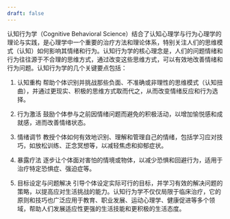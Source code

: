 ```yaml
---
draft: false
---
```

认知行为学（Cognitive Behavioral Science）结合了认知心理学与行为心理学的理论与实践，是心理学中一个重要的治疗方法和理论体系，特别关注人们的思维模式（认知）如何影响其情绪和行为。认知行为学的核心理念是，人们的问题情绪和行为往往源于不合理的思维方式，通过改变这些思维方式，可以有效地改善情绪和行为问题。认知行为学的几个关键要点包括：

1. 认知重构
帮助个体识别并挑战那些负面、不准确或非理性的思维模式（认知扭曲），并通过更现实、积极的思维方式取而代之，从而改变情绪反应和行为选择。

2. 行为激活
鼓励个体参与之前因情绪问题而避免的积极活动，以增加愉悦感和成就感，进而改善情绪状态。

3. 情绪调节
教授个体如何有效地识别、理解和管理自己的情绪，包括学习应对技巧，如放松训练、正念冥想等，以减轻焦虑和抑郁症状。

4. 暴露疗法
逐步让个体面对害怕的情境或物体，以减少恐惧和回避行为，适用于治疗特定恐惧症、强迫症等。

5. 目标设定与问题解决
引导个体设定实际可行的目标，并学习有效的解决问题的策略，以提高应对生活挑战的能力。认知行为学不仅仅局限于临床治疗，它的原则和技巧也广泛应用于教育、职业发展、运动心理学、健康促进等多个领域，帮助人们发展适应性更强的生活技能和更积极的生活态度。
